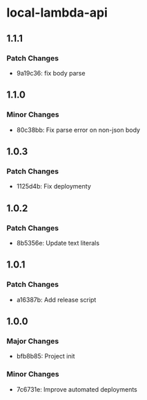 # local-lambda-api

## 1.1.1

### Patch Changes

- 9a19c36: fix body parse

## 1.1.0

### Minor Changes

- 80c38bb: Fix parse error on non-json body

## 1.0.3

### Patch Changes

- 1125d4b: Fix deploymenty

## 1.0.2

### Patch Changes

- 8b5356e: Update text literals

## 1.0.1

### Patch Changes

- a16387b: Add release script

## 1.0.0

### Major Changes

- bfb8b85: Project init

### Minor Changes

- 7c6731e: Improve automated deployments

